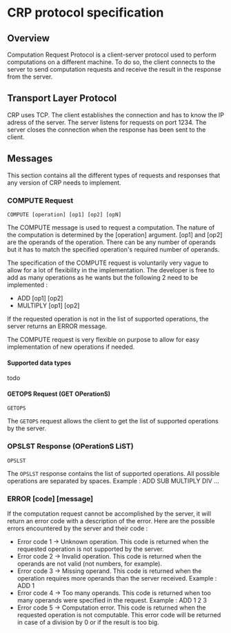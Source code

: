 # CRP protocol specification

## Overview
Computation Request Protocol is a client-server protocol used to perform computations on a different machine. To do so, the client connects to the server to send computation requests and receive the result in the response from the server.

## Transport Layer Protocol
CRP uses TCP. The client establishes the connection and has to know the IP adress of the server. The server listens for requests on port 1234.
The server closes the connection when the response has been sent to the client.

## Messages

This section contains all the different types of requests and responses that any version of CRP needs to implement.

### COMPUTE Request

```COMPUTE [operation] [op1] [op2] [opN]```

The COMPUTE message is used to request a computation. The nature of the computation is determined by the [operation] argument. [op1] and [op2] are the operands of the operation. There can be any number of operands but it has to match the specified operation's required number of operands.

The specification of the COMPUTE request is voluntarily very vague to allow for a lot of flexibility in the implementation. The developer is free to add as many operations as he wants but the following 2 need to be implemented :
- ADD [op1] [op2]
- MULTIPLY [op1] [op2]

If the requested operation is not in the list of supported operations, the server returns an ERROR message.

The COMPUTE request is very flexible on purpose to allow for easy implementation of new operations if needed.

#### Supported data types
todo


#### GETOPS Request (GET OPerationS)

 ```GETOPS```

The ```GETOPS``` request allows the client to get the list of supported operations by the server.


### OPSLST Response (OPerationS LiST)

```OPSLST```

The ```OPSLST``` response contains the list of supported operations. All possible operations are separated by spaces. Example : ADD SUB MULTIPLY DIV ...

### ERROR [code] [message]

If the computation request cannot be accomplished by the server, it will return an error code with a description of the error.
Here are the possible errors encountered by the server and their code :
- Error code 1 -> Unknown operation. This code is returned when the requested operation is not supported by the server.
- Error code 2 -> Invalid operation. This code is returned when the operands are not valid (not numbers, for example). 
- Error code 3 -> Missing operand. This code is returned when the operation requires more operands than the server received. Example : ADD 1
- Error code 4 -> Too many operands. This code is returned when too many operands were specified in the request. Example : ADD 1 2 3
- Error code 5 -> Computation error. This code is returned when the requested operation is not computable. This error code will be returned in case of a division by 0 or if the result is too big.

 

